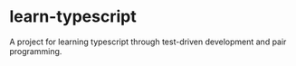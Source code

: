# learn-typescript
A project for learning typescript through test-driven development and pair programming.
